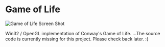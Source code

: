 # Game of Life

![Game of Life Screen Shot](https://raw.github.com/DeadHeadRussell/website/master/Servers/data/images/personalProjects/Conway's%20Game%20of%20Life.png)

Win32 / OpenGL implementation of Conway's Game of Life.
...The source code is currently missing for this project. Please check back later. :(

